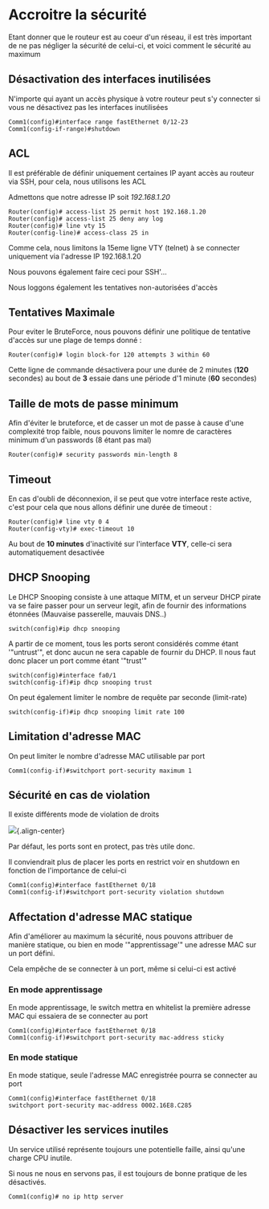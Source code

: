 # Accroitre la sécurité

Etant donner que le routeur est au coeur d'un réseau, il est très
important de ne pas négliger la sécurité de celui-ci, et voici comment
le sécurité au maximum

## Désactivation des interfaces inutilisées

N'importe qui ayant un accès physique à votre routeur peut s'y
connecter si vous ne désactivez pas les interfaces inutilisées

    Comm1(config)#interface range fastEthernet 0/12-23
    Comm1(config-if-range)#shutdown

## ACL

Il est préférable de définir uniquement certaines IP ayant accès au
routeur via SSH, pour cela, nous utilisons les ACL

Admettons que notre adresse IP soit *192.168.1.20*

    Router(config)# access-list 25 permit host 192.168.1.20
    Router(config)# access-list 25 deny any log
    Router(config)# line vty 15
    Router(config-line)# access-class 25 in

Comme cela, nous limitons la 15eme ligne VTY (telnet) à se connecter
uniquement via l'adresse IP 192.168.1.20

Nous pouvons également faire ceci pour SSH'...

Nous loggons également les tentatives non-autorisées d'accès

## Tentatives Maximale

Pour eviter le BruteForce, nous pouvons définir une politique de
tentative d'accès sur une plage de temps donné :

    Router(config)# login block-for 120 attempts 3 within 60

Cette ligne de commande désactivera pour une durée de 2 minutes (**120**
secondes) au bout de **3** essaie dans une période d'1 minute (**60**
secondes)

## Taille de mots de passe minimum

Afin d'éviter le bruteforce, et de casser un mot de passe à cause
d'une complexité trop faible, nous pouvons limiter le nomre de
caractères minimum d'un passwords (8 étant pas mal)

    Router(config)# security passwords min-length 8

## Timeout

En cas d'oubli de déconnexion, il se peut que votre interface reste
active, c'est pour cela que nous allons définir une durée de timeout :

    Router(config)# line vty 0 4
    Router(config-vty)# exec-timeout 10

Au bout de **10 minutes** d'inactivité sur l'interface **VTY**,
celle-ci sera automatiquement desactivée

## DHCP Snooping

Le DHCP Snooping consiste à une attaque MITM, et un serveur DHCP pirate
va se faire passer pour un serveur legit, afin de fournir des
informations étonnées (Mauvaise passerelle, mauvais DNS..)

    switch(config)#ip dhcp snooping

A partir de ce moment, tous les ports seront considérés comme étant
'"untrust'", et donc aucun ne sera capable de fournir du DHCP. Il nous
faut donc placer un port comme étant '"trust'"

    switch(config)#interface fa0/1
    switch(config-if)#ip dhcp snooping trust

On peut également limiter le nombre de requête par seconde (limit-rate)

    switch(config-if)#ip dhcp snooping limit rate 100

## Limitation d'adresse MAC

On peut limiter le nombre d'adresse MAC utilisable par port

    Comm1(config-if)#switchport port-security maximum 1

## Sécurité en cas de violation

Il existe différents mode de violation de droits

![](/cisco/port-security-violations.png){.align-center}

Par défaut, les ports sont en protect, pas très utile donc.

Il conviendrait plus de placer les ports en restrict voir en shutdown en
fonction de l'importance de celui-ci

    Comm1(config)#interface fastEthernet 0/18
    Comm1(config-if)#switchport port-security violation shutdown

## Affectation d'adresse MAC statique

Afin d'améliorer au maximum la sécurité, nous pouvons attribuer de
manière statique, ou bien en mode '"apprentissage'" une adresse MAC sur
un port défini.

Cela empêche de se connecter à un port, même si celui-ci est activé

### En mode apprentissage

En mode apprentissage, le switch mettra en whitelist la première adresse
MAC qui essaiera de se connecter au port

    Comm1(config)#interface fastEthernet 0/18
    Comm1(config-if)#switchport port-security mac-address sticky

### En mode statique

En mode statique, seule l'adresse MAC enregistrée pourra se connecter
au port

    Comm1(config)#interface fastEthernet 0/18
    switchport port-security mac-address 0002.16E8.C285

## Désactiver les services inutiles

Un service utilisé représente toujours une potentielle faille, ainsi
qu'une charge CPU inutile.

Si nous ne nous en servons pas, il est toujours de bonne pratique de les
désactivés.

    Comm1(config)# no ip http server
